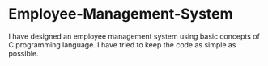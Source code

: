 # Employee-Management-System
I have designed an employee management system using basic concepts of C programming language. I have tried to keep the code as simple as possible.
